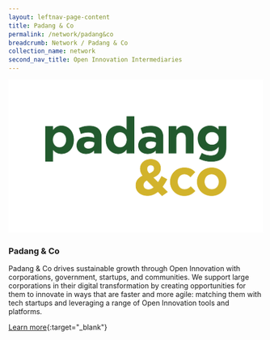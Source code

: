 ```yaml
---
layout: leftnav-page-content
title: Padang & Co
permalink: /network/padang&co
breadcrumb: Network / Padang & Co
collection_name: network
second_nav_title: Open Innovation Intermediaries
---
```

<div class="networklogo">
<a href="http://www.padang.co?utm_source=openinnovationnetwork.sg&utm_medium=referral">
<img src="/images/partners/Padang & Co Logo.png" alt="1">
</a>
</div>

<h3>Padang & Co</h3>

Padang & Co drives sustainable growth through Open Innovation with corporations, government, startups, and communities. We support large corporations in their digital transformation by creating opportunities for them to innovate in ways that are faster and more agile: matching them with tech startups and leveraging a range of Open Innovation tools and platforms.

[Learn more](http://www.padang.co?utm_source=openinnovationnetwork.sg&utm_medium=referral){:target="_blank"}
